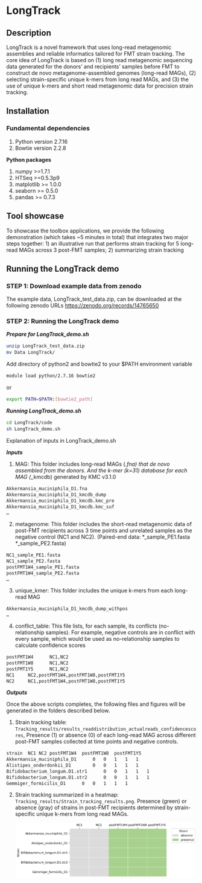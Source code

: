 # LongTrack
## Description
LongTrack is a novel framework that uses long-read metagenomic assemblies and reliable informatics tailored for FMT strain tracking. The core idea of LongTrack is based on (1) long read metagenomic sequencing data generated for the donors’ and recipients’ samples before FMT to construct de novo metagenome-assembled genomes (long-read MAGs), (2) selecting strain-specific unique k-mers from long read MAGs, and (3) the use of unique k-mers and short read metagenomic data for precision strain tracking. 
 
## Installation
### Fundamental dependencies
1.  Python version 2.7.16
2.  Bowtie version 2.2.8
   
   **Python packages**
1.  numpy >=1.7.1
2.  HTSeq  >=0.5.3p9
3.  matplotlib >= 1.0.0
4.  seaborn >= 0.5.0
5.  pandas >= 0.7.3

 
## Tool showcase
To showcase the toolbox applications, we provide the following demonstration (which takes ~5 minutes in total) that integrates two major steps together: 1) an illustrative run that performs strain tracking for 5 long-read MAGs across 3 post-FMT samples; 2) summarizing strain tracking 
 

## Running the LongTrack demo

### STEP 1: Download example data from zenodo

  The example data, LongTrack_test_data.zip, can be downloaded at the following zenodo URLs https://zenodo.org/records/14765650 

### STEP 2: Running the LongTrack demo

***Prepare for LongTrack_demo.sh***
```sh
unzip LongTrack_test_data.zip
mv Data LongTrack/
```

Add directory of python2 and bowtie2 to your $PATH environment variable
```sh
module load python/2.7.16 bowtie2
```
or
```sh
export PATH=$PATH:[bowtie2_path]
```

***Running LongTrack_demo.sh***
```sh
cd LongTrack/code
sh LongTrack_demo.sh
```
   	
Explanation of inputs in LongTrack_demo.sh
 
***Inputs***
  1.	MAG:  This folder includes long-read MAGs (*.fna) that de novo assembled from the donors. And the k-mer (k=31) database for each MAG (*_kmcdb) generated by KMC v3.1.0
 
    Akkermansia_muciniphila_D1.fna
    Akkermansia_muciniphila_D1_kmcdb_dump
    Akkermansia_muciniphila_D1_kmcdb.kmc_pre
    Akkermansia_muciniphila_D1_kmcdb.kmc_suf
    …
 
   
  2.	metagenome: This folder includes the short-read metagenomic data of post-FMT recipients across 3 time points and unrelated samples as the negative control (NC1 and NC2). (Paired-end data: *_sample_PE1.fasta *_sample_PE2.fasta)
     
    NC1_sample_PE1.fasta
    NC1_sample_PE2.fasta
    postFMT1W4_sample_PE1.fasta
    postFMT1W4_sample_PE2.fasta
    …
 
   3.	unique_kmer: This folder includes the unique k-mers from each long-read MAG

    Akkermansia_muciniphila_D1_kmcdb_dump_withpos
    …
    
   4.	conflict_table: This file lists, for each sample, its conflicts (no-relationship samples). For example, negative controls are in conflict with every sample, which would be used as no-relationship samples to calculate confidence scores
 
    postFMT1W4  	NC1,NC2
    postFMT1W8  	NC1,NC2
    postFMT1Y5  	NC1,NC2
    NC1 	NC2,postFMT1W4,postFMT1W8,postFMT1Y5
    NC2 	NC1,postFMT1W4,postFMT1W8,postFMT1Y5
       	
***Outputs***
 
  Once the above scripts completes, the following files and figures will be generated in the folders described below. 

1. Strain tracking table: `Tracking_results/results_readdistribution_actualreads_confidencescores`, Presence (1) or absence (0) of each long-read MAG across different post-FMT samples collected at time points and negative controls.

```
strain	NC1	NC2	postFMT1W4	postFMT1W8	postFMT1Y5
Akkermansia_muciniphila_D1  	0	0	1	1	1
Alistipes_onderdonkii_D1    	0	0	1	1	1
Bifidobacterium_longum.D1.str1    	0	0	1	1	1
Bifidobacterium_longum.D1.str2   	0	0	1	1	1
Gemmiger_formicilis_D1  	0	0	1	1	1
```

2. Strain tracking summarized in a heatmap: `Tracking_results/Strain_tracking_results.png`. Presence (green) or absence (gray) of strains in post-FMT recipients determined by strain-specific unique k-mers from long read MAGs.

      <p align="center">
        <img src="/docs/figures/strain_tracking_results.png" alt="" width="500"/>
      </p>


